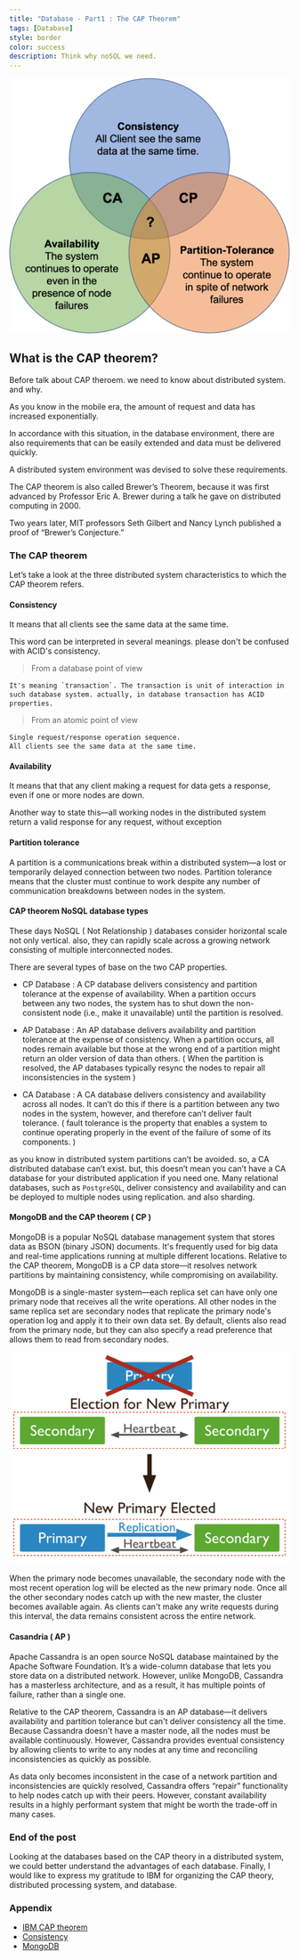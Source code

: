 ```yaml
---
title: "Database - Part1 : The CAP Theorem"
tags: [Database]
style: border
color: success
description: Think why noSQL we need.
---
```


![CAP](/assets/images/blog/2020-12-17-Database-the-cap-theorem/cap.png)

## What is the CAP theorem?

Before talk about CAP theroem. we need to know about distributed system. and why.

As you know in the mobile era, the amount of request and data has increased exponentially.

In accordance with this situation, in the database environment, there are also requirements that can be easily extended and data must be delivered quickly.

A distributed system environment was devised to solve these requirements.

The CAP theorem is also called Brewer’s Theorem, because it was first advanced by Professor Eric A. Brewer during a talk he gave on distributed computing in 2000. 

Two years later, MIT professors Seth Gilbert and Nancy Lynch published a proof of “Brewer’s Conjecture.”

### The CAP theorem

Let’s take a look at the three distributed system characteristics to which the CAP theorem refers.

#### Consistency

It means that all clients see the same data at the same time.

This word can be interpreted in several meanings. please don't be confused with ACID's consistency.

> From a database point of view
```
It's meaning `transaction`. The transaction is unit of interaction in such database system. actually, in database transaction has ACID properties.
```
> From an atomic point of view
```
Single request/response operation sequence.
All clients see the same data at the same time.
```

#### Availability

It means that that any client making a request for data gets a response, even if one or more nodes are down.

Another way to state this—all working nodes in the distributed system return a valid response for any request, without exception

#### Partition tolerance

A partition is a communications break within a distributed system—a lost or temporarily delayed connection between two nodes. Partition tolerance means that the cluster must continue to work despite any number of communication breakdowns between nodes in the system.

#### CAP theorem NoSQL database types

These days NoSQL ( Not Relationship ) databases consider horizontal scale not only vertical. also, they can rapidly scale across a growing network consisting of multiple interconnected nodes.

There are several types of base on the two CAP properties.

- CP Database : A CP database delivers consistency and partition tolerance at the expense of availability. When a partition occurs between any two nodes, the system has to shut down the non-consistent node (i.e., make it unavailable) until the partition is resolved.
  
- AP Database : An AP database delivers availability and partition tolerance at the expense of consistency. When a partition occurs, all nodes remain available but those at the wrong end of a partition might return an older version of data than others. ( When the partition is resolved, the AP databases typically resync the nodes to repair all inconsistencies in the system )

- CA Database : A CA database delivers consistency and availability across all nodes. It can’t do this if there is a partition between any two nodes in the system, however, and therefore can’t deliver fault tolerance. ( fault tolerance is the property that enables a system to continue operating properly in the event of the failure of some of its components. )

as you know in distributed system partitions can’t be avoided. so, a CA distributed database can’t exist. but, this doesn’t mean you can’t have a CA database for your distributed application if you need one. Many relational databases, such as `PostgreSQL`, deliver consistency and availability and can be deployed to multiple nodes using replication. and also sharding.

#### MongoDB and the CAP theorem ( CP )

MongoDB is a popular NoSQL database management system that stores data as BSON (binary JSON) documents. It's frequently used for big data and real-time applications running at multiple different locations. Relative to the CAP theorem, MongoDB is a CP data store—it resolves network partitions by maintaining consistency, while compromising on availability.

MongoDB is a single-master system—each replica set can have only one primary node that receives all the write operations. All other nodes in the same replica set are secondary nodes that replicate the primary node's operation log and apply it to their own data set. By default, clients also read from the primary node, but they can also specify a read preference that allows them to read from secondary nodes.

![CAP](/assets/images/blog/2020-12-17-Database-the-cap-theorem/mongodb_failover.svg)

When the primary node becomes unavailable, the secondary node with the most recent operation log will be elected as the new primary node. Once all the other secondary nodes catch up with the new master, the cluster becomes available again. As clients can't make any write requests during this interval, the data remains consistent across the entire network.

#### Casandria ( AP )

Apache Cassandra is an open source NoSQL database maintained by the Apache Software Foundation. It’s a wide-column database that lets you store data on a distributed network. However, unlike MongoDB, Cassandra has a masterless architecture, and as a result, it has multiple points of failure, rather than a single one.

Relative to the CAP theorem, Cassandra is an AP database—it delivers availability and partition tolerance but can't deliver consistency all the time. Because Cassandra doesn't have a master node, all the nodes must be available continuously. However, Cassandra provides eventual consistency by allowing clients to write to any nodes at any time and reconciling inconsistencies as quickly as possible.

As data only becomes inconsistent in the case of a network partition and inconsistencies are quickly resolved, Cassandra offers “repair” functionality to help nodes catch up with their peers. However, constant availability results in a highly performant system that might be worth the trade-off in many cases.

### End of the post

Looking at the databases based on the CAP theory in a distributed system, we could better understand the advantages of each database. Finally, I would like to express my gratitude to IBM for organizing the CAP theory, distributed processing system, and database.

### Appendix

- [IBM CAP theorem](https://www.ibm.com/cloud/learn/cap-theorem)
- [Consistency](https://en.wikipedia.org/wiki/Consistency_(database_systems))
- [MongoDB](https://docs.mongodb.com/manual/replication/)
